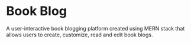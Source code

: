 # <span style="font-size:larger;">Book Blog</span>
A user-interactive book blogging platform created using MERN stack that allows users to create, customize, read and edit book blogs.
